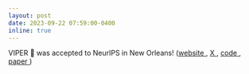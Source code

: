 ```yaml
---
layout: post
date: 2023-09-22 07:59:00-0400
inline: true
---
```


VIPER 🐍 was accepted to NeurIPS in New Orleans! (<a href="/viper">website <i class="fas fa-globe"></i></a>, <a href="https://twitter.com/AleEscontrela/status/1661363555495710721?s=20" title="Twitter">X <i class="fab fa-twitter"></i></a>, <a href="https://github.com/Alescontrela/viper_rl">code <i class="fas fa-file-code"></i></a>, <a href="https://arxiv.org/pdf/2305.14343.pdf">paper <i class="fas fa-file-pdf"></i></a>)